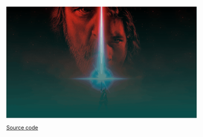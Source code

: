 ﻿![](/ContentBlog/theforce.gif)

[Source code](https://github.com/MISoftware/Playground/tree/master/TheForce)
